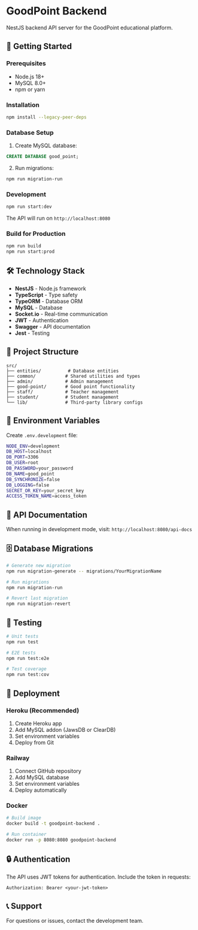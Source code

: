 # GoodPoint Backend

NestJS backend API server for the GoodPoint educational platform.

## 🚀 Getting Started

### Prerequisites

- Node.js 18+
- MySQL 8.0+
- npm or yarn

### Installation

```bash
npm install --legacy-peer-deps
```

### Database Setup

1. Create MySQL database:

```sql
CREATE DATABASE good_point;
```

2. Run migrations:

```bash
npm run migration-run
```

### Development

```bash
npm run start:dev
```

The API will run on `http://localhost:8080`

### Build for Production

```bash
npm run build
npm run start:prod
```

## 🛠️ Technology Stack

- **NestJS** - Node.js framework
- **TypeScript** - Type safety
- **TypeORM** - Database ORM
- **MySQL** - Database
- **Socket.io** - Real-time communication
- **JWT** - Authentication
- **Swagger** - API documentation
- **Jest** - Testing

## 📁 Project Structure

```
src/
├── entities/          # Database entities
├── common/           # Shared utilities and types
├── admin/            # Admin management
├── good-point/       # Good point functionality
├── staff/            # Teacher management
├── student/          # Student management
└── lib/              # Third-party library configs
```

## 🔧 Environment Variables

Create `.env.development` file:

```bash
NODE_ENV=development
DB_HOST=localhost
DB_PORT=3306
DB_USER=root
DB_PASSWORD=your_password
DB_NAME=good_point
DB_SYNCHRONIZE=false
DB_LOGGING=false
SECRET_OR_KEY=your_secret_key
ACCESS_TOKEN_NAME=access_token
```

## 📡 API Documentation

When running in development mode, visit:
`http://localhost:8080/api-docs`

## 🗄️ Database Migrations

```bash
# Generate new migration
npm run migration-generate -- migrations/YourMigrationName

# Run migrations
npm run migration-run

# Revert last migration
npm run migration-revert
```

## 🧪 Testing

```bash
# Unit tests
npm run test

# E2E tests
npm run test:e2e

# Test coverage
npm run test:cov
```

## 🚀 Deployment

### Heroku (Recommended)

1. Create Heroku app
2. Add MySQL addon (JawsDB or ClearDB)
3. Set environment variables
4. Deploy from Git

### Railway

1. Connect GitHub repository
2. Add MySQL database
3. Set environment variables
4. Deploy automatically

### Docker

```bash
# Build image
docker build -t goodpoint-backend .

# Run container
docker run -p 8080:8080 goodpoint-backend
```

## 🔒 Authentication

The API uses JWT tokens for authentication. Include the token in requests:

```
Authorization: Bearer <your-jwt-token>
```

## 📞 Support

For questions or issues, contact the development team.
